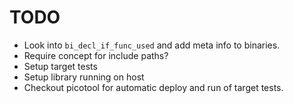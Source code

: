 # TODO

- Look into `bi_decl_if_func_used` and add meta info to binaries.
- Require concept for include paths?
- Setup target tests
- Setup library running on host
- Checkout picotool for automatic deploy and run of target tests.

